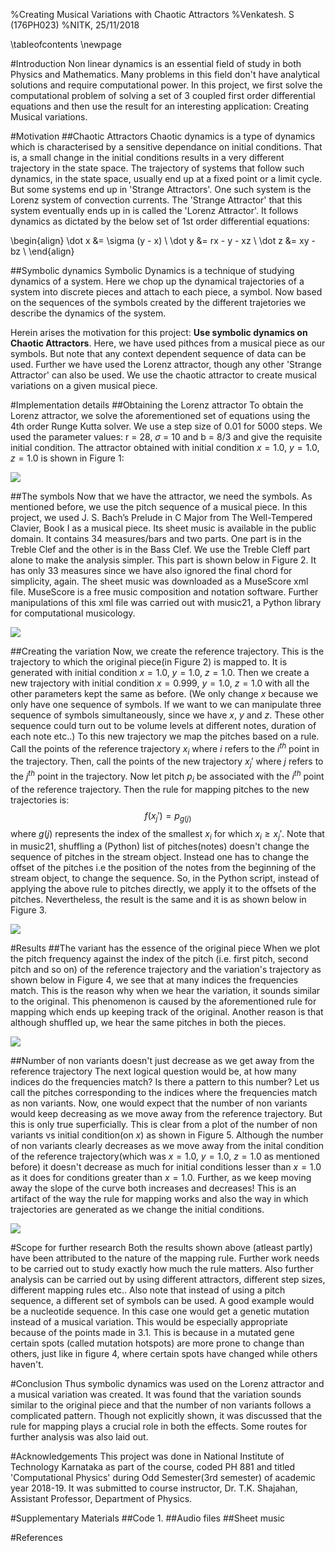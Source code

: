 %Creating Musical Variations with Chaotic Attractors
%Venkatesh. S (176PH023)
%NITK, 25/11/2018

\tableofcontents
\newpage

#Introduction
Non linear dynamics is an essential field of study in both Physics and Mathematics. Many problems in this field don't have analytical solutions and require computational power. In this project, we first solve the computational problem of solving a set of 3 coupled first order differential equations and then use the result for an interesting application: Creating Musical variations.  

#Motivation
##Chaotic Attractors
Chaotic dynamics is a type of dynamics which is characterised by a sensitive dependance on initial conditions. That is, a small change in the initial conditions results in a very different trajectory in the state space. The trajectory of systems that follow such dynamics, in the state space, usually end up at a fixed point or a limit cycle. But some systems end up in 'Strange Attractors'. One such system is the Lorenz system of convection currents. The 'Strange Attractor' that this system eventually ends up in is called the 'Lorenz Attractor'.  It follows dynamics as dictated by the below set of 1st order differential equations:

\begin{align}
\dot x &= \sigma (y - x) \\
\dot y &= rx - y - xz \\
\dot z &= xy - bz \\
\end{align}
 

##Symbolic dynamics
Symbolic Dynamics is a technique of studying dynamics of a system. Here we chop up the dynamical trajectories of a system into discrete pieces and attach to each piece, a symbol. Now based on the sequences of the symbols created by the different trajetories we describe the dynamics of the system. 

Herein arises the motivation for this project: **Use symbolic dynamics on Chaotic Attractors**. Here, we have used pithces from a musical piece as our symbols. But note that any context dependent sequence of data can be used.  Further we have used the Lorenz attractor, though any other 'Strange Attractor' can also be used. We use the chaotic attractor to create musical variations on a given musical piece. 

#Implementation details
##Obtaining the Lorenz attractor
To obtain the Lorenz attractor, we solve the aforementioned set of equations using the 4th order Runge Kutta solver. We use a step size of 0.01 for 5000 steps. We used the parameter values: r = 28, $\sigma$ = 10 and b = 8/3 and give the requisite initial condition. The attractor obtained with initial condition $x = 1.0$, $y=1.0$, $z=1.0$ is shown in Figure 1:

![](./files/lorenz.png)


##The symbols
Now that we have the attractor, we need the symbols. As mentioned before, we use the pitch sequence of a musical piece. In this project, we used J. S. Bach’s Prelude in C Major from The Well-Tempered Clavier, Book I as a musical piece.  Its sheet music is available in the public domain. It contains 34 measures/bars and two parts. One part is in the Treble Clef and the other is in the Bass Clef. We use the Treble Cleff part alone to make the analysis simpler. This part is shown below in Figure 2. It has only 33 measures since we have also ignored the final chord for simplicity, again. The sheet music was downloaded as a MuseScore xml file. MuseScore is a free music composition and notation software. Further manipulations of this xml file was carried out with music21, a Python library for computational musicology. 

![](./files/original.png)

##Creating the variation
Now, we create the reference trajectory. This is the trajectory to which the original piece(in Figure 2) is mapped to. It is generated with initial condition $x = 1.0$, $y=1.0$, $z=1.0$. Then we create a new trajectory with initial condition $x = 0.999$, $y=1.0$, $z=1.0$ with all the other parameters kept the same as before. (We only change $x$ because we only have one sequence of symbols. If we want to we can manipulate three sequence of symbols simultaneously, since we have $x$, $y$ and $z$. These other sequence could turn out to be volume levels at different notes, duration of each note etc..) To this new trajectory we map the pitches based on a rule. Call the points of the reference trajectory $x_i$ where $i$ refers to the $i^{th}$ point in the trajectory. Then, call the points of the new trajectory $x_j'$ where $j$ refers to the $j^{th}$ point in the trajectory. Now let pitch $p_i$ be associated with the $i^{th}$ point of the reference trajectory. Then the rule for mapping pitches to the new trajectories is:
$$f(x_j') = p_{g(j)}$$ 
where $g(j)$ represents the index of the smallest $x_i$ for which $x_i \ge x_j'$. Note that in music21, shuffling a (Python) list of pitches(notes) doesn't change the sequence of pitches in the stream object. Instead one has to change the offset of the pitches i.e the position of the notes from the beginning of the stream object, to change the sequence. So, in the Python script, instead of applying the above rule to pitches directly, we apply it to the offsets of the pitches. Nevertheless, the result is the same and it is as shown below in Figure 3. 

![](./files/variation1.png) 

#Results
##The variant has the essence of the original piece
When we plot the pitch frequency against the index of the pitch (i.e. first pitch, second pitch and so on) of the reference trajectory and the variation's trajectory as shown below in Figure 4, we see that at many indices the frequencies match. This is the reason why when we hear the variation, it sounds similar to the original. This phenomenon is caused by the aforementioned rule for mapping which ends up keeping track of the original. Another reason is that although shuffled up, we hear the same pitches in both the pieces. 

![](./files/result1.png)

##Number of non variants doesn't just decrease as we get away from the reference trajectory
The next logical question would be, at how many indices do the frequencies match? Is there a pattern to this number? Let us call the pitches corresponding to the indices where the frequencies match as non variants. Now, one would expect that the number of non variants would keep decreasing as we move away from the reference trajectory. But this is only true superficially. This is clear from a plot of the number of non variants vs initial condition(on $x$) as shown in Figure 5. Although the number of non variants clearly decreases as we move away from the inital condition of the reference trajectory(which was $x = 1.0$, $y=1.0$, $z=1.0$ as mentioned before) it doesn't decrease as much for initial conditions lesser than $x = 1.0$ as it does for conditions greater than $x = 1.0$. Further, as we keep moving away the slope of the curve both increases and decreases! This is an artifact of the way the rule for mapping works and also the way in which trajectories are generated as we change the initial conditions. 

![](./files/result2.png)

#Scope for further research
Both the results shown above (atleast partly) have been attributed to the nature of the mapping rule. Further work needs to be carried out to study exactly how much the rule matters. Also further analysis can be carried out by using different attractors, different step sizes, different mapping rules etc.. Also note that instead of using a pitch sequence, a different set of symbols can be used. A good example would be a nucleotide sequence. In this case one would get a genetic mutation instead of a musical variation. This would be especially appropriate because of the points made in 3.1. This is because in a mutated gene certain spots (called mutation hotspots) are more prone to change than others, just like in figure 4, where certain spots have changed while others haven't.

#Conclusion
Thus symbolic dynamics was used on the Lorenz attractor and a musical variation was created. It was found that the variation sounds similar to the original piece and that the number of non variants follows a complicated pattern. Though not explicitly shown, it was discussed that the rule for mapping plays a crucial role in both the effects. Some routes for further analysis was also laid out.

#Acknowledgements
This project was done in National Institute of Technology Karnataka as part of the course, coded PH 881 and titled 'Computational Physics' during Odd Semester(3rd semester) of academic year 2018-19. It was submitted to course instructor, Dr. T.K. Shajahan, Assistant Professor, Department of Physics.

#Supplementary Materials
##Code
1. 
##Audio files
##Sheet music

#References
